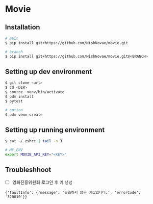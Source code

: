 # Movie

## Installation
```bash
# main
$ pip install git+https://github.com/NishNovae/movie.git

# branch
$ pip install git+https://github.com/NishNovae/movie.git@<BRANCH>
```

## Setting up dev environment
```bash
$ git clone <url>
$ cd <DIR>
$ source .venv/bin/activate
$ pdm install
$ pytest

# option
$ pdm venv create
```

## Setting up running environment
```bash
$ cat ~/.zshrc | tail -n 3

# MY_ENV
export MOVIE_API_KEY="<KEY>"
```

## Troubleshhoot
- [ ] 영화진흥위원회 로그인 후 키 생성
```
{'faultInfo': {'message': '유효하지 않은 키값입니다.', 'errorCode': '320010'}}
```
